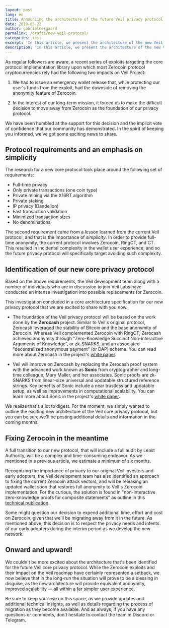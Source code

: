 ```yaml
---
layout: post
lang: en
title: Announcing the architecture of the future Veil privacy protocol
date: 2019-05-22
author: gabrielnergaard
permalink: /drafts/new-veil-protocol/
categories: test
excerpt: 'In this article, we present the architecture of the new Veil privacy protocol, and the steps we are taking to ensure the interim privacy of our early adopters.'
description: 'In this article, we present the architecture of the new Veil privacy protocol, and the steps we are taking to ensure the interim privacy of our early adopters.'
---
```


As regular followers are aware, a recent series of exploits targeting the core protocol implementation library upon which most Zerocoin protocol cryptocurrencies rely had the following two impacts on Veil Project:

1. We had to issue an emergency wallet release that, while protecting our user's funds from the exploit, had the downside of removing the anonymity feature of Zerocoin.

2. In the interest of our long-term mission, it forced us to make the difficult decision to move away from Zerocoin as the foundation of our privacy protocol.

We have been humbled at the support for this decision and the implicit vote of confidence that our community has demonstrated. In the spirit of keeping you informed, we've got some exciting news to share.

## Protocol requirements and an emphasis on simplicity

The research for a new core protocol took place around the following set of requirements:

- Full-time privacy
- Only private transactions (one coin type)
- Private mining via the X16RT algorithm
- Private staking
- IP privacy (Dandelion)
- Fast transaction validation
- Minimized transaction sizes
- No denominations

The second requirement came from a lesson learned from the current Veil protocol, and that is the importance of *simplicity*. In order to provide full-time anonymity, the current protocol involves Zerocoin, RingCT, and CT. This resulted in incidental complexity in the wallet user experience, and so the future privacy protocol will specifically target avoiding such complexity.

## Identification of our new core privacy protocol

Based on the above requirements, the Veil development team along with a number of individuals who are in discussion to join Veil Labs have conducted an intense investigation into possible replacements for Zerocoin. 

This investigation concluded in a core architecture specification for our new privacy protocol that we are excited to share with you now. 

- The foundation of the Veil privacy protocol will be based on the work done by the **Zerocash** project. Similar to Veil's original protocol, Zerocash leveraged the stability of Bitcoin and the base anonymity of Zerocoin. Whereas Veil complemented Zerocoin with RingCT, Zerocash achieved anonymity through “Zero-Knowledge Succinct Non-interactive Arguments of Knowledge”, or zk-SNARKS, and an associated "decentralized anonymous payment" (or DAP) scheme. You can read more about Zerocash in the project's [white paper](http://zerocash-project.org/media/pdf/zerocash-extended-20140518.pdf).

- Veil will improve on Zerocash by replacing the Zerocash proof system with the advanced work known as **Sonic** from cryptographer and long-time colleague, Mary Maller, and her associates. Sonic proofs are zk-SNARKS from linear-size universal and updatable structured reference strings. Key benefits of Sonic include a near trustless and updatable setup, as well as improvements in computational scalability. You can learn more about Sonic in the project's [white paper](https://eprint.iacr.org/2019/099.pdf).

We realize that's a lot to digest. For the moment, we simply wanted to outline the exciting new architecture of the Veil core privacy protocol, but you can be sure we'll be posting additional details and information in the coming months.

## Fixing Zerocoin in the meantime

A full transition to our new protocol, that will include a full audit by Least Authority, will be a complex and time-consuming endeavor. As we mentioned in a previous article, we estimate a minimum of six months.

Recognizing the importance of privacy to our original Veil investors and early adopters, the Veil development team has also identified an approach to fixing the current Zerocoin attack vectors, and will be releasing an updated wallet soon that restores full anonymity to Veil's Zerocoin implementation. For the curious, the solution is found in "non-interactive zero-knowledge proofs for composite statements" as outline in this [technical publication](https://eprint.iacr.org/2018/557.pdf).

Some might question our decision to expend additional time, effort and cost on Zerocoin, given that we'll be migrating away from it in the future. As mentioned above, this decision is to respect the privacy needs and intents of our early adopters during the interim period as we develop the new network.

## Onward and upward!

We couldn't be more excited about the architecture that's been identified for the future Veil core privacy protocol. While the Zerocoin exploits and their impact on the Veil roadmap have certainly represented a setback, we now believe that in the long-run the situation will prove to be a blessing in disguise, as the new architecture will provide equivalent anonymity, improved scalability — all within a far simpler user experience.

Be sure to keep your eye on this space, as we provide updates and additional technical insights, as well as details regarding the process of migration as they become available. And as always, if you have any questions or comments, don't hesitate to contact the team in Discord or Telegram.

